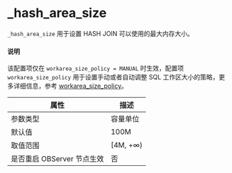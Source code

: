 # _hash_area_size

`_hash_area_size` 用于设置 HASH JOIN 可以使用的最大内存大小。

<main id="notice" type='explain'>
  <h4>说明</h4>
  <p>该配置项仅在 <code>workarea_size_policy = MANUAL</code> 时生效，配置项 <code>workarea_size_policy</code> 用于设置手动或者自动调整 SQL 工作区大小的策略，更多详细信息，参考 <a href="../../300.system-configuration-items/21400.workarea_size_policy.md">workarea_size_policy</a>。</p>
</main>

| **属性** | **描述** |
| --- | --- |
| 参数类型 | 容量单位 |
| 默认值 | 100M |
| 取值范围 | [4M,  +∞) |
| 是否重启 OBServer 节点生效 | 否 |

